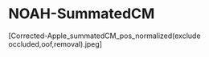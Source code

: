 # NOAH-SummatedCM



[Corrected-Apple_summatedCM_pos_normalized(exclude occluded,oof,removal).jpeg]
